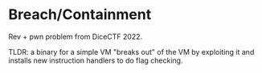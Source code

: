 
# Breach/Containment

Rev + pwn problem from DiceCTF 2022.

TLDR: a binary for a simple VM "breaks out" of the VM by exploiting it and installs new instruction handlers to do flag checking.
